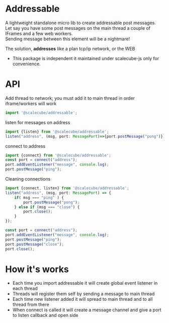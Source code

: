 # Addressable

A lightweight standalone micro lib to create addressable post messages.  
Let say you have some post messages on the main thread a couple of IFrames and a few web workers.  
Sending message between this element will be a nightmare!

The solution, **addresses** like a plan tcp/ip network, or the WEB

-   This package is independent it maintained under scalecube-js only for convenience.

# API

Add thread to network; you must add it to main thread in order iframe/workers will work

```ts
import '@scalecube/addressable';
```

listen for messages on address

```ts
import {listen} from '@scalecube/addressable';
listen("address", (msg, port: MessagePort)=>{port.postMessage("pong")});
```

connect to address

```ts
import {connect} from '@scalecube/addressable';
const port = connect("address");
port.addEventListener("message", console.log);
port.postMessage("ping");
```

Cleaning connections
```ts
import {connect, listen} from '@scalecube/addressable';
listen("address", (msg, port: MessagePort) => {
    if( msg === "ping" ) {
        port.postMessage("pong");
    } else if (msg === "close") {
        port.close();
    }
});

const port = connect("address");
port.addEventListener("message", console.log);
port.postMessage("ping");
port.postMessage("close");
port.close();
```

# How it's works

-   Each time you import addressable it will create global event listener in each thread
-   Threads will register them self by sending a message to main thread
-   Each time new listener added it will spread to main thread and to all thread from there
-   When connect is called it will create a message channel and give a port to listen callback and open side 
